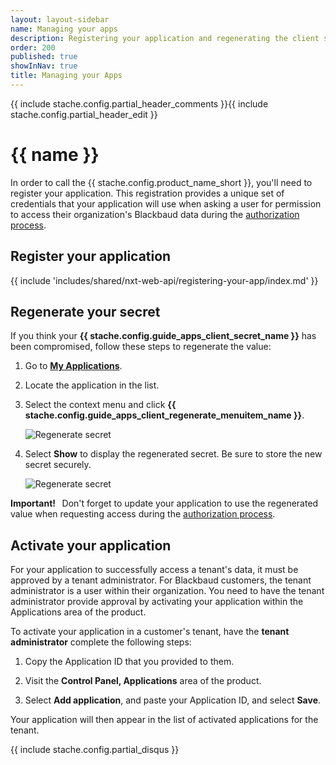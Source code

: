 ```yaml
---
layout: layout-sidebar
name: Managing your apps
description: Registering your application and regenerating the client secret
order: 200
published: true
showInNav: true
title: Managing your Apps
---
```


{{ include stache.config.partial_header_comments }}{{ include stache.config.partial_header_edit }}

# {{ name }}

In order to call the {{ stache.config.product_name_short }}, you'll need to register your application. This registration provides a unique set of credentials that your application will use when asking a user for permission to access their organization's Blackbaud data during the <a href="{{ stache.config.guide_web_api_authorization }}" target="_blank">authorization process</a>.

## Register your application

{{ include 'includes/shared/nxt-web-api/registering-your-app/index.md' }}

## Regenerate your secret

If you think your **{{ stache.config.guide_apps_client_secret_name }}** has been compromised, follow these steps to regenerate the value:

1. Go to <strong><a href="{{ stache.config.developer_app_management_url }}" target= "_blank">My Applications</a></strong>.

2. Locate the application in the list.

3. Select the context menu and click **{{ stache.config.guide_apps_client_regenerate_menuitem_name }}**.
    
    ![Regenerate secret][my_apps_regenerate]

4. Select **Show** to display the regenerated secret. Be sure to store the new secret securely.

    ![Regenerate secret][my_apps_regeneratedsecret]

[my_apps_regenerate]: /assets/img/my_applications_regenerate.jpg
[my_apps_regeneratedsecret]: /assets/img/my_applications_regeneratedsecret.jpg

<p class="alert alert-warning"><strong>Important!&nbsp;&nbsp;</strong> Don't forget to update your application to use the regenerated value when requesting access during the <a href="{{ stache.config.guide_web_api_authorization }}" target="_blank">authorization process</a>.</p>

## Activate your application

For your application to successfully access a tenant's data, it must be approved by a tenant administrator. For Blackbaud customers, the tenant administrator is a user within their organization. You need to have the tenant administrator provide approval by activating your application within the Applications area of the product. 

To activate your application in a customer's tenant, have the **tenant administrator** complete the following steps: 

1. Copy the Application ID that you provided to them. 

2. Visit the **Control Panel, Applications** area of the product.

3. Select **Add application**, and paste your Application ID, and select **Save**.

Your application will then appear in the list of activated applications for the tenant.

{{ include stache.config.partial_disqus }}